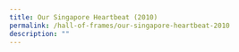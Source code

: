 ```yaml
---
title: Our Singapore Heartbeat (2010)
permalink: /hall-of-frames/our-singapore-heartbeat-2010
description: ""
---
```

